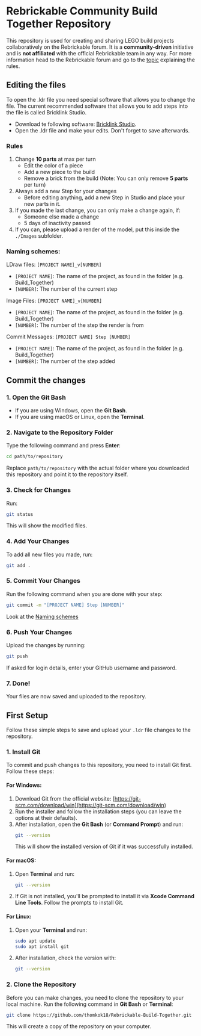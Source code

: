 # Rebrickable Community Build Together Repository

This repository is used for creating and sharing LEGO build projects collaboratively on the Rebrickable forum. It is a **community-driven** initiative and is **not affiliated** with the official Rebrickable team in any way. For more information head to the Rebrickable forum and go to the [topic](https://forum.rebrickable.com/t/building-together/58702) explaining the rules.

## Editing the files

To open the .ldr file you need special software that allows you to change the file. The current recommended software that allows you to add steps into the file is called Bricklink Studio.
- Download te following software: [Bricklink Studio](https://www.bricklink.com/v3/studio/download.page).
- Open the .ldr file and make your edits. Don't forget to save afterwards.

### Rules

1. Change **10 parts** at max per turn
   - Edit the color of a piece
   - Add a new piece to the build
   - Remove a brick from the build (Note: You can only remove **5 parts** per turn)
2. Always add a new Step for your changes
   - Before editing anything, add a new Step in Studio and place your new parts in it.
3. If you made the last change, you can only make a change again, if:
   - Someone else made a change
   - 5 days of inactivity passed
4. If you can, please upload a render of the model, put this inside the `./Images` subfolder.

### Naming schemes:

LDraw files: `[PROJECT NAME]_v[NUMBER]`
- `[PROJECT NAME]`: The name of the project, as found in the folder (e.g. Build_Together)
- `[NUMBER]`: The number of the current step

Image Files: `[PROJECT NAME]_v[NUMBER]`
- `[PROJECT NAME]`: The name of the project, as found in the folder (e.g. Build_Together)
- `[NUMBER]`: The number of the step the render is from

Commit Messages: `[PROJECT NAME] Step [NUMBER]`
- `[PROJECT NAME]`: The name of the project, as found in the folder (e.g. Build_Together)
- `[NUMBER]`: The number of the step added

## Commit the changes

### 1. Open the Git Bash
- If you are using Windows, open the **Git Bash**.
- If you are using macOS or Linux, open the **Terminal**.

### 2. Navigate to the Repository Folder
Type the following command and press **Enter**:
```sh
cd path/to/repository
```
Replace `path/to/repository` with the actual folder where you downloaded this repository and point it to the repository itself.

### 3. Check for Changes
Run:
```sh
git status
```
This will show the modified files.

### 4. Add Your Changes
To add all new files you made, run:
```sh
git add .
```

### 5. Commit Your Changes
Run the following command when you are done with your step:
```sh
git commit -m "[PROJECT NAME] Step [NUMBER]"
```
Look at the [Naming schemes](#naming-schemes)

### 6. Push Your Changes
Upload the changes by running:
```sh
git push
```
If asked for login details, enter your GitHub username and password.

### 7. Done!
Your files are now saved and uploaded to the repository.

## First Setup

Follow these simple steps to save and upload your `.ldr` file changes to the repository.

### 1. Install Git
To commit and push changes to this repository, you need to install Git first. Follow these steps:

#### For Windows:
1. Download Git from the official website: [https://git-scm.com/download/win](https://git-scm.com/download/win)
2. Run the installer and follow the installation steps (you can leave the options at their defaults).
3. After installation, open the **Git Bash** (or **Command Prompt**) and run:
   ```sh
   git --version
   ```
   This will show the installed version of Git if it was successfully installed.

#### For macOS:
1. Open **Terminal** and run:
   ```sh
   git --version
   ```
2. If Git is not installed, you'll be prompted to install it via **Xcode Command Line Tools**. Follow the prompts to install Git.

#### For Linux:
1. Open your **Terminal** and run:
   ```sh
   sudo apt update
   sudo apt install git
   ```
2. After installation, check the version with:
   ```sh
   git --version
   ```

### 2. Clone the Repository
Before you can make changes, you need to clone the repository to your local machine. Run the following command in **Git Bash** or **Terminal**:
```sh
git clone https://github.com/thomkok18/Rebrickable-Build-Together.git
```
This will create a copy of the repository on your computer.
